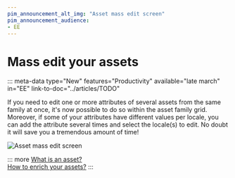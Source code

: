 ```yaml
---
pim_announcement_alt_img: "Asset mass edit screen"
pim_announcement_audience:
- EE
---
```


# Mass edit your assets
::: meta-data type="New" features="Productivity" available="late march" in="EE" link-to-doc="../articles/TODO"

If you need to edit one or more attributes of several assets from the same family at once, it's now possible to do so within the asset family grid. Moreover, if some of your attributes have different values per locale, you can add the attribute several times and select the locale(s) to edit. No doubt it will save you a tremendous amount of time!

![Asset mass edit screen](../img/TODO.png)


::: more
[What is an asset?](../articles/what-about-assets.html)  
[How to enrich your assets?](../articles/work-on-your-assets.html)
:::
